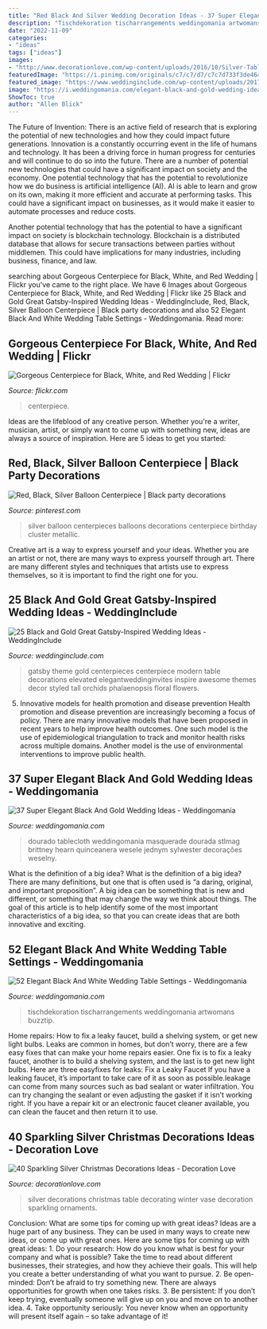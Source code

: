 ```yaml
---
title: "Red Black And Silver Wedding Decoration Ideas - 37 Super Elegant Black And Gold Wedding Ideas"
description: "Tischdekoration tischarrangements weddingomania artwomans buzztip"
date: "2022-11-09"
categories:
- "ideas"
tags: ["ideas"]
images:
- "http://www.decorationlove.com/wp-content/uploads/2016/10/Silver-Table-Decorations.jpg"
featuredImage: "https://i.pinimg.com/originals/c7/c7/d7/c7c7d733f3de4649ae62ea5391c91826.jpg"
featured_image: "https://www.weddinginclude.com/wp-content/uploads/2017/07/Modern-Great-Gatsby-styled-elevated-centerpiece.jpg"
image: "https://i.weddingomania.com/elegant-black-and-gold-wedding-ideas-23.jpg"
ShowToc: true
author: "Allen Blick"
---
```



The Future of Invention: There is an active field of research that is exploring the potential of new technologies and how they could impact future generations.
Innovation is a constantly occurring event in the life of humans and technology. It has been a driving force in human progress for centuries and will continue to do so into the future. There are a number of potential new technologies that could have a significant impact on society and the economy. 
One potential technology that has the potential to revolutionize how we do business is artificial intelligence (AI). AI is able to learn and grow on its own, making it more efficient and accurate at performing tasks. This could have a significant impact on businesses, as it would make it easier to automate processes and reduce costs. 

Another potential technology that has the potential to have a significant impact on society is blockchain technology. Blockchain is a distributed database that allows for secure transactions between parties without middlemen. This could have implications for many industries, including business, finance, and law.

	

		
searching about Gorgeous Centerpiece for Black, White, and Red Wedding | Flickr you've came to the right place. We have 6 Images about Gorgeous Centerpiece for Black, White, and Red Wedding | Flickr like 25 Black and Gold Great Gatsby-Inspired Wedding Ideas - WeddingInclude, Red, Black, Silver Balloon Centerpiece | Black party decorations and also 52 Elegant Black And White Wedding Table Settings - Weddingomania. Read more:
		
    
## Gorgeous Centerpiece For Black, White, And Red Wedding | Flickr

<img loading=lazy src="https://c1.staticflickr.com/5/4134/4799469683_39a5e3b0b6_b.jpg" onerror="this.onerror=null;this.src='https://tse4.mm.bing.net/th?id=OIP.VvUtUjcrnsCQc2zhuNsQuAHaKX&amp;pid=15.1';" alt="Gorgeous Centerpiece for Black, White, and Red Wedding | Flickr">

_Source: flickr.com_

>centerpiece. 

	

Ideas are the lifeblood of any creative person. Whether you're a writer, musician, artist, or simply want to come up with something new, ideas are always a source of inspiration. Here are 5 ideas to get you started: 

    
## Red, Black, Silver Balloon Centerpiece | Black Party Decorations

<img loading=lazy src="https://i.pinimg.com/originals/c7/c7/d7/c7c7d733f3de4649ae62ea5391c91826.jpg" onerror="this.onerror=null;this.src='https://tse3.mm.bing.net/th?id=OIP.rYUOog1iBUG5ZLvFhBCajQAAAA&amp;pid=15.1';" alt="Red, Black, Silver Balloon Centerpiece | Black party decorations">

_Source: pinterest.com_

>silver balloon centerpieces balloons decorations centerpiece birthday cluster metallic. 

	

Creative art is a way to express yourself and your ideas. Whether you are an artist or not, there are many ways to express yourself through art. There are many different styles and techniques that artists use to express themselves, so it is important to find the right one for you.

    
## 25 Black And Gold Great Gatsby-Inspired Wedding Ideas - WeddingInclude

<img loading=lazy src="https://www.weddinginclude.com/wp-content/uploads/2017/07/Modern-Great-Gatsby-styled-elevated-centerpiece.jpg" onerror="this.onerror=null;this.src='https://tse2.mm.bing.net/th?id=OIP.pGSBr5-n0oA5bFYdLI8bvwHaLH&amp;pid=15.1';" alt="25 Black and Gold Great Gatsby-Inspired Wedding Ideas - WeddingInclude">

_Source: weddinginclude.com_

>gatsby theme gold centerpieces centerpiece modern table decorations elevated elegantweddinginvites inspire awesome themes decor styled tall orchids phalaenopsis floral flowers. 

	

5) Innovative models for health promotion and disease prevention
Health promotion and disease prevention are increasingly becoming a focus of policy. There are many innovative models that have been proposed in recent years to help improve health outcomes. One such model is the use of epidemiological triangulation to track and monitor health risks across multiple domains. Another model is the use of environmental interventions to improve public health.

    
## 37 Super Elegant Black And Gold Wedding Ideas - Weddingomania

<img loading=lazy src="https://i.weddingomania.com/elegant-black-and-gold-wedding-ideas-23.jpg" onerror="this.onerror=null;this.src='https://tse1.mm.bing.net/th?id=OIP.jnjgDTdyBwDzbyMAMRpkJQAAAA&amp;pid=15.1';" alt="37 Super Elegant Black And Gold Wedding Ideas - Weddingomania">

_Source: weddingomania.com_

>dourado tablecloth weddingomania masquerade dourada stlmag brittney hearn quinceanera wesele jednym sylwester decorações weselny. 

	

What is the definition of a big idea?
What is the definition of a big idea? There are many definitions, but one that is often used is “a daring, original, and important proposition”. A big idea can be something that is new and different, or something that may change the way we think about things. The goal of this article is to help identify some of the most important characteristics of a big idea, so that you can create ideas that are both innovative and exciting.

    
## 52 Elegant Black And White Wedding Table Settings - Weddingomania

<img loading=lazy src="https://i.weddingomania.com/elegant-black-and-white-wedding-table-settings-16.jpg" onerror="this.onerror=null;this.src='https://tse2.mm.bing.net/th?id=OIP.qiOfHWwfmI-Ejto856G55AHaJ0&amp;pid=15.1';" alt="52 Elegant Black And White Wedding Table Settings - Weddingomania">

_Source: weddingomania.com_

>tischdekoration tischarrangements weddingomania artwomans buzztip. 

	

Home repairs: How to fix a leaky faucet, build a shelving system, or get new light bulbs.
Leaks are common in homes, but don’t worry, there are a few easy fixes that can make your home repairs easier. One fix is to fix a leaky faucet, another is to build a shelving system, and the last is to get new light bulbs. Here are three easyfixes for leaks: 
Fix a Leaky Faucet
If you have a leaking faucet, it’s important to take care of it as soon as possible.leakage can come from many sources such as bad sealant or water infiltration. You can try changing the sealant or even adjusting the gasket if it isn’t working right. If you have a repair kit or an electronic faucet cleaner available, you can clean the faucet and then return it to use.

    
## 40 Sparkling Silver Christmas Decorations Ideas - Decoration Love

<img loading=lazy src="http://www.decorationlove.com/wp-content/uploads/2016/10/Silver-Table-Decorations.jpg" onerror="this.onerror=null;this.src='https://tse2.mm.bing.net/th?id=OIP._0DyI9z6NupsgxVH_Z8yowHaLE&amp;pid=15.1';" alt="40 Sparkling Silver Christmas Decorations Ideas - Decoration Love">

_Source: decorationlove.com_

>silver decorations christmas table decorating winter vase decoration sparkling ornaments. 

	

Conclusion: What are some tips for coming up with great ideas?
Ideas are a huge part of any business. They can be used in many ways to create new ideas, or come up with great ones. Here are some tips for coming up with great ideas: 1. Do your research: How do you know what is best for your company and what is possible? Take the time to read about different businesses, their strategies, and how they achieve their goals. This will help you create a better understanding of what you want to pursue. 2. Be open-minded: Don’t be afraid to try something new. There are always opportunities for growth when one takes risks. 3. Be persistent: If you don’t keep trying, eventually someone will give up on you and move on to another idea. 4. Take opportunity seriously: You never know when an opportunity will present itself again – so take advantage of it! 
